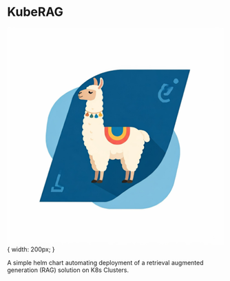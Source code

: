 # KubeRAG

![alt text](logo.jpeg "Title"){ width: 200px; }

A simple helm chart automating deployment of a retrieval augmented generation (RAG) solution on K8s Clusters.
